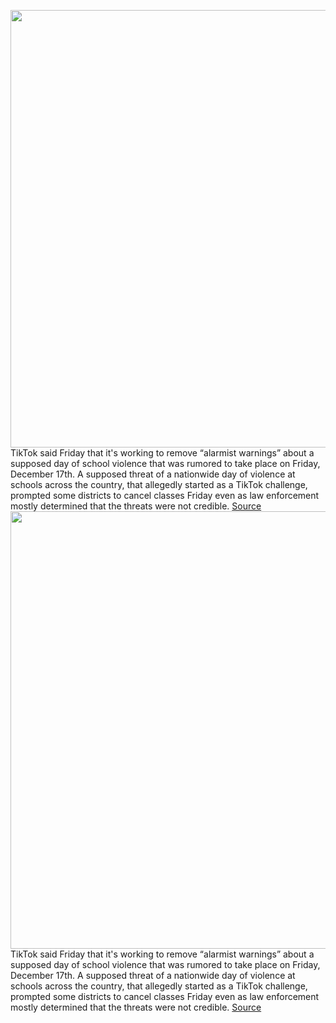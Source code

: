 <img src='https://cdn.vox-cdn.com/thumbor/t8YAM8bhfTiyW9OLvQBNqfvsWE4=/0x0:2040x1360/1200x800/filters:focal(857x517:1183x843)/cdn.vox-cdn.com/uploads/chorus_image/image/70286675/acastro_190723_1777_tiktok_0001.0.0.jpg' width='700px' /><br/>
TikTok said Friday that it's working to remove “alarmist warnings” about a supposed day of school violence that was rumored to take place on Friday, December 17th. A supposed threat of a nationwide day of violence at schools across the country, that allegedly started as a TikTok challenge, prompted some districts to cancel classes Friday even as law enforcement mostly determined that the threats were not credible.
<a href='https://www.theverge.com/2021/12/17/22841431/tiktok-removes-school-violence-challenge-warnings'> Source <a/><img src='https://cdn.vox-cdn.com/thumbor/t8YAM8bhfTiyW9OLvQBNqfvsWE4=/0x0:2040x1360/1200x800/filters:focal(857x517:1183x843)/cdn.vox-cdn.com/uploads/chorus_image/image/70286675/acastro_190723_1777_tiktok_0001.0.0.jpg' width='700px' /><br/>
TikTok said Friday that it's working to remove “alarmist warnings” about a supposed day of school violence that was rumored to take place on Friday, December 17th. A supposed threat of a nationwide day of violence at schools across the country, that allegedly started as a TikTok challenge, prompted some districts to cancel classes Friday even as law enforcement mostly determined that the threats were not credible.
<a href='https://www.theverge.com/2021/12/17/22841431/tiktok-removes-school-violence-challenge-warnings'> Source <a/>